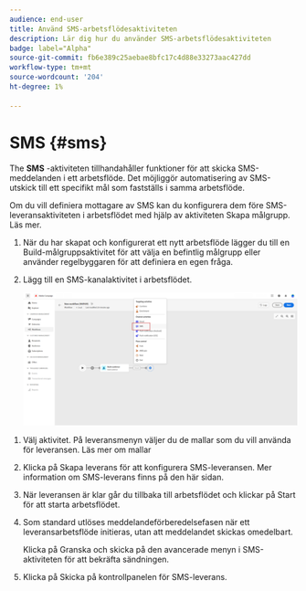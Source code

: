 ```yaml
---
audience: end-user
title: Använd SMS-arbetsflödesaktiviteten
description: Lär dig hur du använder SMS-arbetsflödesaktiviteten
badge: label="Alpha"
source-git-commit: fb6e389c25aebae8bfc17c4d88e33273aac427dd
workflow-type: tm+mt
source-wordcount: '204'
ht-degree: 1%

---
```



# SMS {#sms}

The **SMS** -aktiviteten tillhandahåller funktioner för att skicka SMS-meddelanden i ett arbetsflöde. Det möjliggör automatisering av SMS-utskick till ett specifikt mål som fastställs i samma arbetsflöde.

Om du vill definiera mottagare av SMS kan du konfigurera dem före SMS-leveransaktiviteten i arbetsflödet med hjälp av aktiviteten Skapa målgrupp. Läs mer.

1. När du har skapat och konfigurerat ett nytt arbetsflöde lägger du till en Build-målgruppsaktivitet för att välja en befintlig målgrupp eller använder regelbyggaren för att definiera en egen fråga.

1. Lägg till en SMS-kanalaktivitet i arbetsflödet.

   ![](../assets/activity-sms-1.png)
<!--
1. Select the Type of delivery:

    * Single delivery: Choose this option if you want the SMS to be sent only once. You have the flexibility to choose whether or not to include an outbound transition from this activity.

    * Recurring delivery: Choose this option if you want the SMS to be sent multiple times based on a defined frequency. The frequency can be configured using a Scheduler activity, allowing you to schedule the SMS to be sent at regular intervals.
-->

1. Välj aktivitet. På leveransmenyn väljer du de mallar som du vill använda för leveransen. Läs mer om mallar

1. Klicka på Skapa leverans för att konfigurera SMS-leveransen. Mer information om SMS-leverans finns på den här sidan.

1. När leveransen är klar går du tillbaka till arbetsflödet och klickar på Start för att starta arbetsflödet.

1. Som standard utlöses meddelandeförberedelsefasen när ett leveransarbetsflöde initieras, utan att meddelandet skickas omedelbart.

   Klicka på Granska och skicka på den avancerade menyn i SMS-aktiviteten för att bekräfta sändningen.

1. Klicka på Skicka på kontrollpanelen för SMS-leverans.
